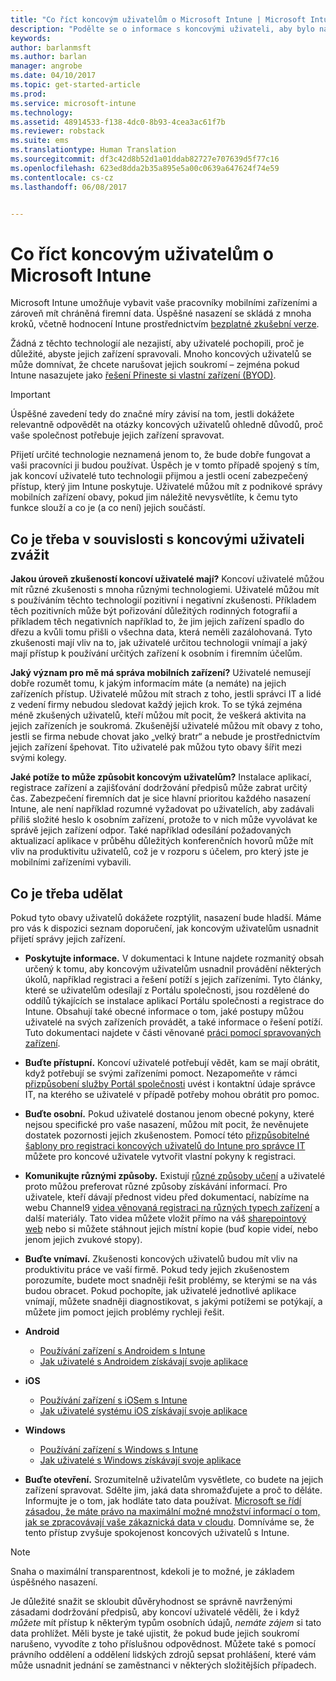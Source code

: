 ```yaml
---
title: "Co říct koncovým uživatelům o Microsoft Intune | Microsoft Intune"
description: "Podělte se o informace s koncovými uživateli, aby bylo nasazení Intune úspěšné."
keywords: 
author: barlanmsft
ms.author: barlan
manager: angrobe
ms.date: 04/10/2017
ms.topic: get-started-article
ms.prod: 
ms.service: microsoft-intune
ms.technology: 
ms.assetid: 48914533-f138-4dc0-8b93-4cea3ac61f7b
ms.reviewer: robstack
ms.suite: ems
ms.translationtype: Human Translation
ms.sourcegitcommit: df3c42d8b52d1a01ddab82727e707639d5f77c16
ms.openlocfilehash: 623ed8dda2b35a895e5a00c0639a647624f74e59
ms.contentlocale: cs-cz
ms.lasthandoff: 06/08/2017


---
```


# <a name="how-to-educate-your-end-users-about-microsoft-intune"></a>Co říct koncovým uživatelům o Microsoft Intune

Microsoft Intune umožňuje vybavit vaše pracovníky mobilními zařízeními a zároveň mít chráněná firemní data. Úspěšné nasazení se skládá z mnoha kroků, včetně hodnocení Intune prostřednictvím [bezplatné zkušební verze](app-sdk.md).

Žádná z těchto technologií ale nezajistí, aby uživatelé pochopili, proč je důležité, abyste jejich zařízení spravovali. Mnoho koncových uživatelů se může domnívat, že chcete narušovat jejich soukromí – zejména pokud Intune nasazujete jako [řešení Přineste si vlastní zařízení (BYOD)](/enterprise-mobility-security/solutions/byod-design-considerations-guide).

> [!Important]
> Úspěšné zavedení tedy do značné míry závisí na tom, jestli dokážete relevantně odpovědět na otázky koncových uživatelů ohledně důvodů, proč vaše společnost potřebuje jejich zařízení spravovat.

Přijetí určité technologie neznamená jenom to, že bude dobře fungovat a vaši pracovníci ji budou používat. Úspěch je v tomto případě spojený s tím, jak koncoví uživatelé tuto technologii přijmou a jestli ocení zabezpečený přístup, který jim Intune poskytuje. Uživatelé můžou mít z podnikové správy mobilních zařízení obavy, pokud jim náležitě nevysvětlíte, k čemu tyto funkce slouží a co je (a co není) jejich součástí.

## <a name="things-to-consider-about-your-end-users"></a>Co je třeba v souvislosti s koncovými uživateli zvážit

__Jakou úroveň zkušeností koncoví uživatelé mají?__ Koncoví uživatelé můžou mít různé zkušenosti s mnoha různými technologiemi. Uživatelé můžou mít s používáním těchto technologií pozitivní i negativní zkušenosti. Příkladem těch pozitivních může být pořizování důležitých rodinných fotografií a příkladem těch negativních například to, že jim jejich zařízení spadlo do dřezu a kvůli tomu přišli o všechna data, která neměli zazálohovaná. Tyto zkušenosti mají vliv na to, jak uživatelé určitou technologii vnímají a jaký mají přístup k používání určitých zařízení k osobním i firemním účelům.

__Jaký význam pro mě má správa mobilních zařízení?__ Uživatelé nemusejí dobře rozumět tomu, k jakým informacím máte (a nemáte) na jejich zařízeních přístup. Uživatelé můžou mít strach z toho, jestli správci IT a lidé z vedení firmy nebudou sledovat každý jejich krok. To se týká zejména méně zkušených uživatelů, kteří můžou mít pocit, že veškerá aktivita na jejich zařízeních je soukromá. Zkušenější uživatelé můžou mít obavy z toho, jestli se firma nebude chovat jako „velký bratr“ a nebude je prostřednictvím jejich zařízení špehovat. Tito uživatelé pak můžou tyto obavy šířit mezi svými kolegy.

__Jaké potíže to může způsobit koncovým uživatelům?__ Instalace aplikací, registrace zařízení a zajišťování dodržování předpisů může zabrat určitý čas. Zabezpečení firemních dat je sice hlavní prioritou každého nasazení Intune, ale není například rozumné vyžadovat po uživatelích, aby zadávali příliš složité heslo k osobním zařízení, protože to v nich může vyvolávat ke správě jejich zařízení odpor. Také například odesílání požadovaných aktualizací aplikace v průběhu důležitých konferenčních hovorů může mít vliv na produktivitu uživatelů, což je v rozporu s účelem, pro který jste je mobilními zařízeními vybavili.

## <a name="things-you-should-do"></a>Co je třeba udělat

Pokud tyto obavy uživatelů dokážete rozptýlit, nasazení bude hladší. Máme pro vás k dispozici seznam doporučení, jak koncovým uživatelům usnadnit přijetí správy jejich zařízení.

* __Poskytujte informace.__ V dokumentaci k Intune najdete rozmanitý obsah určený k tomu, aby koncovým uživatelům usnadnil provádění některých úkolů, například registraci a řešení potíží s jejich zařízeními. Tyto články, které se uživatelům odesílají z Portálu společnosti, jsou rozdělené do oddílů týkajících se instalace aplikací Portálu společnosti a registrace do Intune. Obsahují také obecné informace o tom, jaké postupy můžou uživatelé na svých zařízeních provádět, a také informace o řešení potíží. Tuto dokumentaci najdete v části věnované [práci pomocí spravovaných zařízení](/intune-user-help/use-managed-devices-to-get-work-done).

* __Buďte přístupní.__ Koncoví uživatelé potřebují vědět, kam se mají obrátit, když potřebují se svými zařízeními pomoct. Nezapomeňte v rámci [přizpůsobení služby Portál společnosti](company-portal-customize.md) uvést i kontaktní údaje správce IT, na kterého se uživatelé v případě potřeby mohou obrátit pro pomoc.

* __Buďte osobní.__ Pokud uživatelé dostanou jenom obecné pokyny, které nejsou specifické pro vaše nasazení, můžou mít pocit, že nevěnujete dostatek pozornosti jejich zkušenostem. Pomocí této [přizpůsobitelné šablony pro registraci koncových uživatelů do Intune pro správce IT](https://gallery.technet.microsoft.com/office/Intune-End-User-Enrollment-3a0c9b0c) můžete pro koncové uživatele vytvořit vlastní pokyny k registraci.

* __Komunikujte různými způsoby.__ Existují [různé způsoby učení](https://www.umassd.edu/dss/resources/facultystaff/howtoteachandaccommodate/howtoaccommodatedifferentlearningstyles/) a uživatelé proto můžou preferovat různé způsoby získávání informací. Pro uživatele, kteří dávají přednost videu před dokumentací, nabízíme na webu Channel9 [videa věnovaná registraci na různých typech zařízení](https://channel9.msdn.com/Series/IntuneEnrollment) a další materiály. Tato videa můžete vložit přímo na váš [sharepointový web](https://support.office.com/article/Embed-a-video-from-Office-365-Video-59e19984-c34e-4be8-889b-f6fa93910581) nebo si můžete stáhnout jejich místní kopie (buď kopie videí, nebo jenom jejich zvukové stopy).

* __Buďte vnímaví.__ Zkušenosti koncových uživatelů budou mít vliv na produktivitu práce ve vaší firmě. Pokud tedy jejich zkušenostem porozumíte, budete moct snadněji řešit problémy, se kterými se na vás budou obracet. Pokud pochopíte, jak uživatelé jednotlivé aplikace vnímají, můžete snadněji diagnostikovat, s jakými potížemi se potýkají, a můžete jim pomoct jejich problémy rychleji řešit.

* **Android**
  * [Používání zařízení s Androidem s Intune](/intune-user-help/using-your-android-device-with-intune)
  * [Jak uživatelé s Androidem získávají svoje aplikace](/intune-classic/deploy-use/how-your-android-users-get-their-apps)

* **iOS**
  * [Používání zařízení s iOSem s Intune](/intune-user-help/using-your-ios-or-macos-device-with-intune)
  * [Jak uživatelé systému iOS získávají svoje aplikace](/intune-classic/deploy-use/how-your-ios-users-get-their-apps)

* **Windows**
  * [Používání zařízení s Windows s Intune](/intune-user-help/using-your-windows-device-with-intune)
  * [Jak uživatelé s Windows získávají svoje aplikace](/intune-classic/deploy-use/how-your-windows-users-get-their-apps)

* __Buďte otevření.__ Srozumitelně uživatelům vysvětlete, co budete na jejich zařízení spravovat. Sdělte jim, jaká data shromažďujete a proč to děláte. Informujte je o tom, jak hodláte tato data používat. [Microsoft se řídí zásadou, že máte právo na maximální možné množství informací o tom, jak se zpracovávají vaše zákaznická data v cloudu](https://www.microsoft.com/trustcenter/about/transparency). Domníváme se, že tento přístup zvyšuje spokojenost koncových uživatelů s Intune.

>[!Note]
> Snaha o maximální transparentnost, kdekoli je to možné, je základem úspěšného nasazení.

Je důležité snažit se skloubit důvěryhodnost se správně navrženými zásadami dodržování předpisů, aby koncoví uživatelé věděli, že i když *můžete* mít přístup k některým typům osobních údajů, *nemáte zájem* si tato data prohlížet. Měli byste je také ujistit, že pokud bude jejich soukromí narušeno, vyvodíte z toho příslušnou odpovědnost. Můžete také s pomocí právního oddělení a oddělení lidských zdrojů sepsat prohlášení, které vám může usnadnit jednání se zaměstnanci v některých složitějších případech.


